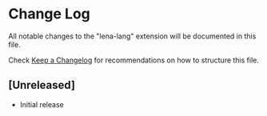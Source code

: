 # Change Log

All notable changes to the "lena-lang" extension will be documented in this file.

Check [Keep a Changelog](http://keepachangelog.com/) for recommendations on how to structure this file.

## [Unreleased]

- Initial release